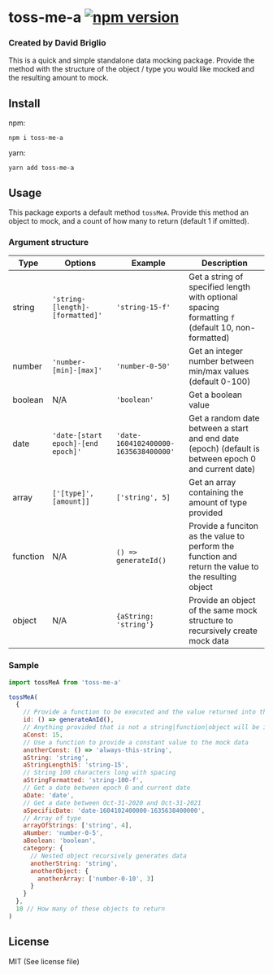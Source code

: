 # toss-me-a [![npm version](https://badge.fury.io/js/toss-me-a.svg)](https://badge.fury.io/js/toss-me-a)

### Created by David Briglio

This is a quick and simple standalone data mocking package. Provide the method with the structure of the object / type you would like mocked and the resulting amount to mock.

## Install

npm:

```terminal
npm i toss-me-a
```

yarn:

```terminal
yarn add toss-me-a
```

## Usage

This package exports a default method `tossMeA`. Provide this method an object to mock, and a count of how many to return (default 1 if omitted).

### Argument structure

| Type     | Options                            | Example                              | Description                                                                                          |
| -------- | ---------------------------------- | ------------------------------------ | ---------------------------------------------------------------------------------------------------- |
| string   | `'string-[length]-[formatted]'`    | `'string-15-f'`                      | Get a string of specified length with optional spacing formatting `f` (default 10, non-formatted)    |
| number   | `'number-[min]-[max]'`             | `'number-0-50'`                      | Get an integer number between min/max values (default 0-100)                                         |
| boolean  | N/A                                | `'boolean'`                          | Get a boolean value                                                                                  |
| date     | `'date-[start epoch]-[end epoch]'` | `'date-1604102400000-1635638400000'` | Get a random date between a start and end date (epoch) (default is between epoch 0 and current date) |
| array    | `['[type]', [amount]]`             | `['string', 5]`                      | Get an array containing the amount of type provided                                                  |
| function | N/A                                | `() => generateId()`                 | Provide a funciton as the value to perform the function and return the value to the resulting object |
| object   | N/A                                | `{aString: 'string'}`                | Provide an object of the same mock structure to recursively create mock data                         |

### Sample

```javascript
import tossMeA from 'toss-me-a'

tossMeA(
  {
    // Provide a function to be executed and the value returned into the mock data
    id: () => generateAnId(),
    // Anything provided that is not a string|function|object will be included as is
    aConst: 15,
    // Use a function to provide a constant value to the mock data
    anotherConst: () => 'always-this-string',
    aString: 'string',
    aStringLength15: 'string-15',
    // String 100 characters long with spacing
    aStringFormatted: 'string-100-f',
    // Get a date between epoch 0 and current date
    aDate: 'date',
    // Get a date between Oct-31-2020 and Oct-31-2021
    aSpecificDate: 'date-1604102400000-1635638400000',
    // Array of type
    arrayOfStrings: ['string', 4],
    aNumber: 'number-0-5',
    aBoolean: 'boolean',
    category: {
      // Nested object recursively generates data
      anotherString: 'string',
      anotherObject: {
        anotherArray: ['number-0-10', 3]
      }
    }
  },
  10 // How many of these objects to return
)
```

## License

MIT (See license file)
